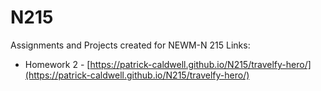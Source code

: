 # N215
 Assignments and Projects created for NEWM-N 215
 Links:
 - Homework 2 - [https://patrick-caldwell.github.io/N215/travelfy-hero/](https://patrick-caldwell.github.io/N215/travelfy-hero/)
